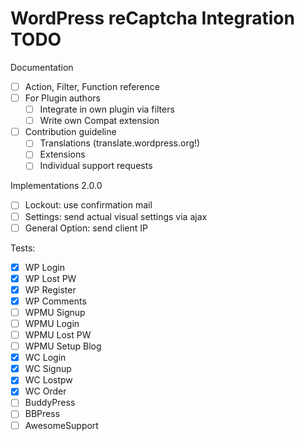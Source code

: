 WordPress reCaptcha Integration TODO
====================================

Documentation
 - [ ] Action, Filter, Function reference
 - [ ] For Plugin authors
	 - [ ] Integrate in own plugin via filters
	 - [ ] Write own Compat extension
 - [ ] Contribution guideline
	 - [ ] Translations (translate.wordpress.org!)
	 - [ ] Extensions
	 - [ ] Individual support requests

Implementations 2.0.0
 - [ ] Lockout: use confirmation mail
 - [ ] Settings: send actual visual settings via ajax
 - [ ] General Option: send client IP

Tests:
 - [x] WP Login
 - [x] WP Lost PW
 - [x] WP Register
 - [x] WP Comments
 - [ ] WPMU Signup
 - [ ] WPMU Login
 - [ ] WPMU Lost PW
 - [ ] WPMU Setup Blog
 - [x] WC Login
 - [x] WC Signup
 - [x] WC Lostpw
 - [x] WC Order
 - [ ] BuddyPress
 - [ ] BBPress
 - [ ] AwesomeSupport
